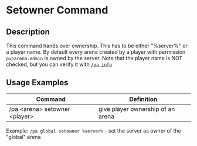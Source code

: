 # Setowner Command

## Description

This command hands over ownership. This has to be either "%server%" or a player name. By default every arena created by a player with permission `pvparena.admin` is owned by the server. Note that the player name is 
NOT checked, but you can verify it with [`/pa info`](../commands.md#arena-standard-commands)

## Usage Examples

Command |  Definition
------------- | -------------
/pa \<arena\> setowner \<player\> | give player ownership of an arena


Example: `/pa global setowner %server%` - set the server as owner of the "global" arena

